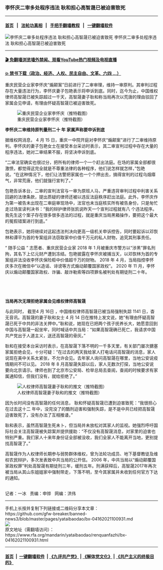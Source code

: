 ### 李怀庆二审多处程序违法    耿和担心高智晟已被迫害致死
------------------------

#### [首页](https://github.com/gfw-breaker/banned-news3/blob/master/README.md) &nbsp;&nbsp;|&nbsp;&nbsp; [法轮功真相](https://github.com/begood0513/basic/blob/master/README.md)  &nbsp;&nbsp;|&nbsp;&nbsp; [手把手翻墙教程](https://github.com/gfw-breaker/guides/wiki)  &nbsp;&nbsp;|&nbsp;&nbsp; [一键翻墙软件](https://github.com/gfw-breaker/nogfw/blob/master/README.md)  



<div id="headerimg">
 <img alt="李怀庆二审多处程序违法    耿和担心高智晟已被迫害致死" src="https://www.rfa.org/mandarin/yataibaodao/renquanfazhi/bx-04162021100931.html/@@images/1d19fdec-dd03-4e24-829c-c86c8782232a.jpeg" title="李怀庆二审多处程序违法    耿和担心高智晟已被迫害致死"/>
 <span class="lead_image_caption">
  李怀庆二审多处程序违法    耿和担心高智晟已被迫害致死
 </span>
 <!-- zoomattribute -->
</div>

<hr/>


#### [ 🎬  免翻墙浏览墙外禁闻、观看YouTube热门视频及电视直播](https://github.com/gfw-breaker/HelloWorld)

#### [ 💥  禁书下载（政治、经济、人权、民主自由、文革、六四 ...）](https://github.com/gfw-breaker/books/blob/master/README.md)

<div id="storytext">
 <p>
 </p>
 <p>
  重庆民营企业家李怀庆“煽颠案”日前进行了二审审理，维持一审原判。其审判过程存在大量违法行为，李怀庆妻子包艳表示将申诉到底。同时，迄今为止，中国维权律师高智晟已被失踪超过一千天，高智晟妻子耿和称当局再次以荒唐的理由驳回了家属会见申请，有理由怀疑高智晟已被迫害致死。
  <span>
  </span>
 </p>
 <p>
  <figure class="image-richtext image-inline captioned" style="width:620px;">
   <img alt="重庆民营企业家李怀庆（推特截图）" src="https://www.rfa.org/mandarin/yataibaodao/renquanfazhi/bx-04162021100931.html/bx0416b.jpg/@@images/ea720019-c053-4f4d-b15f-3d94d9d09bf3.jpeg" title="bx0416b.jpg"/>
   <figcaption class="image-caption">
    重庆民营企业家李怀庆（推特截图）
   </figcaption>
   <small>
   </small>
  </figure>
 </p>
 <p>
  <strong>
   <span>
    李怀庆二审维持原判量刑二十
   </span>
  </strong>
  <strong>
   <span>
   </span>
  </strong>
  <strong>
   <span>
    年
   </span>
  </strong>
  <strong>
   家属声称要申诉到底
  </strong>
 </p>
 <p>
  <span>
   据维权网消息，
  </span>
  <span>
   4
  </span>
  <span>
   月
  </span>
  <span>
   15
  </span>
  <span>
   日，重庆一中院开庭对李怀庆“煽颠案”进行了二审维持原判。李怀庆的妻子包艳女士在接受本台采访时表示，其二审宣判过程中存在大量的程序违法，她对二审结果不服，将坚决申诉到底。
  </span>
 </p>
 <p>
  <span>
   “二审法官确实也很过分，把所有的律师一个一个赶出法庭。在场的家属全部都很激愤，都觉得这完全就是不尊重法律的各种程序，他们说怎样就怎样，”包艳说。“在这种情况下，他们让法警把家属也一个个押出去，搞得宣判的过程乌烟瘴气，非常荒唐，他们就强行宣判了。”
  </span>
 </p>
 <p>
  <span>
   包艳告诉本台，二审的宣判法官与一审为原班人马，严重违背审判过程中利害关系回避的法律条款，提出质疑的律师还被以违反法庭秩序赶出法庭。此外，李怀庆作为第一被告未出现在二审庭审现场中，法官也未当庭核实所有被告身份，只是匆忙走过场宣读判决书：“我的辩护律师张凯说昨天一个宣判过程就有八
  </span>
  <span>
  </span>
  <span>
   个违法程序。我先生这个案子存在很多很多违法的过程，就是重庆当局黑箱操作，要把这个最大的冤假错案进行到底。”
  </span>
 </p>
 <p>
  <span>
   包艳表示，她将继续对这起违法判决向更高一级机关申诉控告，同时要起诉以邓恢林和谭平为首的专案组非法窃取家中价值千万元的私人财物，追究其刑事责任。
  </span>
 </p>
 <p>
  <span>
   “
  </span>
  <span>
   随手公益
  </span>
  <span>
   ”
  </span>
  <span>
   志愿者、重庆民营企业家
  </span>
  <span>
   2018
  </span>
  <span>
   年
  </span>
  <span>
   1
  </span>
  <span>
   月被重庆市警方以“涉黑”罪名刑拘，其名下上亿元财产遭到冻结。包艳披露在李怀庆被捕当天，以邓恢林为首的专案组非法没收李怀庆保险柜中价值超千万的财物。
  </span>
  <span>
   2018
  </span>
  <span>
   年
  </span>
  <span>
   4
  </span>
  <span>
   月，当局指控李怀庆多次在微信中“以造谣、诽谤等方式煽动颠覆国家政权”。
  </span>
  <span>
   2020
  </span>
  <span>
   年
  </span>
  <span>
   11
  </span>
  <span>
   月，李怀庆以煽动颠覆国家政权、诈骗、敲诈勒索等四项罪名被判处有期徒刑二十年。
   <p>
    <br/>
   </p>
   <p>
    <br/>
   </p>
   <p>
    <span>
     <strong>
      当局再次无理拒绝家属会见维权律师高智晟
     </strong>
    </span>
   </p>
   <p>
    <span>
     <span>
      与此同时，
     </span>
     截至4
     <span>
      月
     </span>
     16日
     <span>
     </span>
     ，中国维权律师高智晟已被当局强制失踪
    </span>
    <span>
     1141
    </span>
    <span>
     日，杳无音讯。高智晟的妻子耿和女士
    </span>
    <span>
     4
    </span>
    <span>
     月
    </span>
    <span>
     14
    </span>
    <span>
     日在推特上发文说，她“有理由怀疑高智晟已死于中共的非法关押中。”耿和说，她现在已把两个孩子抚养长大，她愿意回到中国与高智晟一起坐牢，同时喊话中共当局：“如果高智晟确已死亡，我请求中国共产党出于人道主义，送还高智晟的骨灰。”
    </span>
   </p>
   <p>
    <span>
     耿和在接受本台采访时表示，在高智晟下落不明的一千多天里，有关部门屡次搪塞家属拒绝会见，十分可疑：“在过去的两天我给家人打电话问高智晟的消息，家人说现在美中关系太紧张，不允许会见。去年家人询问高智晟在哪里，当地公安说疫情期间不可以见。
    </span>
    <span>
     2018
    </span>
    <span>
     年
    </span>
    <span>
     8
    </span>
    <span>
     月高智晟失踪以后，家人无数次打探，当地公安说要向北京请示。律师也到了北京市公安局、检举总局去查阅，查阅的时候要求有家属通知信，但我们没有，就给拒绝了。”
    </span>
   </p>
   <p>
    <span>
     <figure class="image-richtext image-inline captioned" style="width:620px;">
      <img alt="人权律师高智晟妻子耿和的推文（推特截图）" src="https://www.rfa.org/mandarin/yataibaodao/renquanfazhi/bx-04162021100931.html/bx0416.jpg/@@images/da145533-9af1-4225-87c2-0e59379bb6fb.png" title="bx0416.jpg"/>
      <figcaption class="image-caption">
       人权律师高智晟妻子耿和的推文（推特截图）
      </figcaption>
      <small>
      </small>
     </figure>
    </span>
   </p>
   <p>
    <span>
     <span>
      因为长时间没有高智晟的任何消息，
     </span>
    </span>
    <span>
     <span>
      耿和怀疑高智晟已遭到迫害致死：“我很担心在过去这十二
     </span>
    </span>
    <span>
    </span>
    <span>
     年中，没完没了的酷刑迫害和强制失踪，是不是中共已经把高智晟迫害致死了，没有办法了互相推诿。”
    </span>
   </p>
   <p>
    <span>
     <span>
      耿和表示，虽然高智晟生死未卜，但当局并未放松对其家人的监视。她强烈呼吁国际社会关注高智晟被失踪案并提供援助：“不仅没有高智晟消息，对家里的迫害也特别严重。我们家人十来年身份证全部被没收，我们全家人不能离开当地，更别提找高智晟了。”
     </span>
    </span>
   </p>
   <p>
    <span>
     高智晟作为人权律师长期参与弱势群体维权，曾为法轮功成员、地下基督教徒及维权农民辩护，多次发表致中共当局的公开信。
    </span>
    <span>
     2006
    </span>
    <span>
     年，中共当局以“煽动颠覆国家政权罪”判处高智晟有期徒刑三年，缓刑五年。刑满获释后，高智晟2017年再次被当局从其山东姐姐家中强制带走，下落不明，至今其家属并未收到任何官方下达的通知。
    </span>
   </p>
   <p>
    <br/>
    记者：一冰   责编：申铧   网编：洪伟
   </p>
  </span>
 </p>
</div>

<hr/>
手机上长按并复制下列链接或二维码分享本文章：<br/>
https://github.com/gfw-breaker/banned-news3/blob/master/pages/yataibaodao/bx-04162021100931.md <br/>
<a href='https://github.com/gfw-breaker/banned-news3/blob/master/pages/yataibaodao/bx-04162021100931.md'><img src='https://github.com/gfw-breaker/banned-news3/blob/master/pages/yataibaodao/bx-04162021100931.md.png'/></a> <br/>
原文地址（需翻墙访问）：https://www.rfa.org/mandarin/yataibaodao/renquanfazhi/bx-04162021100931.html


------------------------
#### [首页](https://github.com/gfw-breaker/banned-news3/blob/master/README.md) &nbsp;|&nbsp; [一键翻墙软件](https://github.com/gfw-breaker/nogfw/blob/master/README.md) &nbsp;| [《九评共产党》](https://github.com/gfw-breaker/9ping.md/blob/master/README.md#九评之一评共产党是什么) | [《解体党文化》](https://github.com/gfw-breaker/jtdwh.md/blob/master/README.md) | [《共产主义的终极目的》](https://github.com/gfw-breaker/gczydzjmd.md/blob/master/README.md)


<img src='http://gfw-breaker.win/banned-news3/pages/yataibaodao/bx-04162021100931.md' width='0px' height='0px'/>